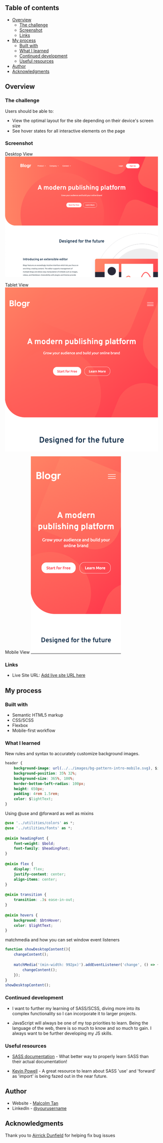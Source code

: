 ## Table of contents

- [Overview](#overview)
  - [The challenge](#the-challenge)
  - [Screenshot](#screenshot)
  - [Links](#links)
- [My process](#my-process)
  - [Built with](#built-with)
  - [What I learned](#what-i-learned)
  - [Continued development](#continued-development)
  - [Useful resources](#useful-resources)
- [Author](#author)
- [Acknowledgments](#acknowledgments)

## Overview

### The challenge

Users should be able to:

- View the optimal layout for the site depending on their device's screen size
- See hover states for all interactive elements on the page

### Screenshot

Desktop View
![](./images/desktop-ss.jpg)

Tablet View
![](./images/tablet-ss.jpg)

Mobile View
![](./images/mobile-ss.jpg)

### Links

- Live Site URL: [Add live site URL here](https://your-live-site-url.com)

## My process

### Built with

- Semantic HTML5 markup
- CSS/SCSS
- Flexbox
- Mobile-first workflow

### What I learned

New rules and syntax to accurately customize background images.
```css
header {
    background-image: url(../../images/bg-pattern-intro-mobile.svg), $introBg;
    background-position: 35% 32%;
    background-size: 365%, 100%;
    border-bottom-left-radius: 100px;
    height: 650px;
    padding: 4rem 1.5rem;
    color: $lightText;
}
```

Using @use and @forward as well as mixins 
```scss
@use '../utilities/colors' as *;
@use '../utilities/fonts' as *;

@mixin headingFont {
    font-weight: $bold;
    font-family: $headingFont;
}

@mixin flex {
    display: flex;
    justify-content: center;
    align-items: center;
}

@mixin transition {
    transition: .3s ease-in-out;
}

@mixin hovers {
    background: $btnHover;
    color: $lightText;
}
```

matchmedia and how you can set window event listeners
```js
function showDesktopContent(){
    changeContent();

    matchMedia('(min-width: 992px)').addEventListener('change', () => {
        changeContent();
    });
}
showDesktopContent();
```

### Continued development

- I want to further my learning of SASS/SCSS, diving more into its complex functionality so I can incorporate it to larger projects.

- JavaScript will always be one of my top priorities to learn. Being the language of the web, there is so much to know and so much to gain. I always want to be further developing my JS skills.

### Useful resources

- [SASS documentation](https://sass-lang.com/documentation/) - What better way to properly learn SASS than their actual documentation!

- [Kevin Powell](https://www.youtube.com/watch?v=CR-a8upNjJ0&ab_channel=KevinPowell) - A great resource to learn about SASS 'use' and 'forward' as 'import' is being fazed out in the near future. 

## Author

- Website - [Malcolm Tan](https://www.malcolm-tan.com)
- LinkedIn - [@yourusername](www.linkedin.com/in/malcolmtan-)

## Acknowledgments

Thank you to [Airrick Dunfield](https://github.com/airrickdunfield) for helping fix bug issues


